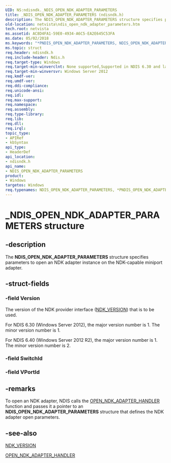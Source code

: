 ```yaml
---
UID: NS:ndisndk._NDIS_OPEN_NDK_ADAPTER_PARAMETERS
title: _NDIS_OPEN_NDK_ADAPTER_PARAMETERS (ndisndk.h)
description: The NDIS_OPEN_NDK_ADAPTER_PARAMETERS structure specifies parameters to open an NDK adapter instance on the NDK-capable miniport adapter.
old-location: netvista\ndis_open_ndk_adapter_parameters.htm
tech.root: netvista
ms.assetid: AC8D4FA1-59E0-4934-A6C5-EA2E645C53FA
ms.date: 05/02/2018
ms.keywords: "*PNDIS_OPEN_NDK_ADAPTER_PARAMETERS, NDIS_OPEN_NDK_ADAPTER_PARAMETERS, NDIS_OPEN_NDK_ADAPTER_PARAMETERS structure [Network Drivers Starting with Windows Vista], PNDIS_OPEN_NDK_ADAPTER_PARAMETERS, PNDIS_OPEN_NDK_ADAPTER_PARAMETERS structure pointer [Network Drivers Starting with Windows Vista], _NDIS_OPEN_NDK_ADAPTER_PARAMETERS, ndisndk/NDIS_OPEN_NDK_ADAPTER_PARAMETERS, ndisndk/PNDIS_OPEN_NDK_ADAPTER_PARAMETERS, netvista.ndis_open_ndk_adapter_parameters"
ms.topic: struct
req.header: ndisndk.h
req.include-header: Ndis.h
req.target-type: Windows
req.target-min-winverclnt: None supported,Supported in NDIS 6.30 and later.
req.target-min-winversvr: Windows Server 2012
req.kmdf-ver: 
req.umdf-ver: 
req.ddi-compliance: 
req.unicode-ansi: 
req.idl: 
req.max-support: 
req.namespace: 
req.assembly: 
req.type-library: 
req.lib: 
req.dll: 
req.irql: 
topic_type:
- APIRef
- kbSyntax
api_type:
- HeaderDef
api_location:
- ndisndk.h
api_name:
- NDIS_OPEN_NDK_ADAPTER_PARAMETERS
product:
- Windows
targetos: Windows
req.typenames: NDIS_OPEN_NDK_ADAPTER_PARAMETERS, *PNDIS_OPEN_NDK_ADAPTER_PARAMETERS
---
```


# _NDIS_OPEN_NDK_ADAPTER_PARAMETERS structure


## -description


The <b>NDIS_OPEN_NDK_ADAPTER_PARAMETERS</b> structure specifies parameters to open an NDK adapter instance on the NDK-capable miniport adapter.


## -struct-fields




### -field Version

The version of the NDK provider interface (<a href="https://docs.microsoft.com/windows/desktop/api/ndkinfo/ns-ndkinfo-ndk_version">NDK_VERSION</a>) that is to be used. 

For NDIS 6.30 (Windows Server 2012), the major version number is 1. The  minor version number is 1.

For NDIS 6.40 (Windows Server 2012 R2), the major version number is 1. The  minor version number is 2.


### -field SwitchId

 


### -field VPortId

 




## -remarks



To open an NDK adapter, NDIS calls the <a href="https://docs.microsoft.com/windows-hardware/drivers/ddi/content/ndisndk/nc-ndisndk-open_ndk_adapter_handler">OPEN_NDK_ADAPTER_HANDLER</a> function and passes it a  pointer to an <b>NDIS_OPEN_NDK_ADAPTER_PARAMETERS</b> structure that defines the NDK adapter open parameters.




## -see-also




<a href="https://docs.microsoft.com/windows/desktop/api/ndkinfo/ns-ndkinfo-ndk_version">NDK_VERSION</a>



<a href="https://docs.microsoft.com/windows-hardware/drivers/ddi/content/ndisndk/nc-ndisndk-open_ndk_adapter_handler">OPEN_NDK_ADAPTER_HANDLER</a>
 

 


